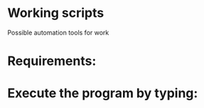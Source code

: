 # Working scripts
Possible automation tools for work

# Requirements:

# Execute the program by typing:

